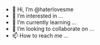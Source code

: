 - 👋 Hi, I’m @haterlovesme
- 👀 I’m interested in ...
- 🌱 I’m currently learning ...
- 💞️ I’m looking to collaborate on ...
- 📫 How to reach me ...

<!---
haterlovesme/haterlovesme is a ✨ special ✨ repository because its `README.md` (this file) appears on your GitHub profile.
You can click the Preview link to take a look at your changes.
--->
